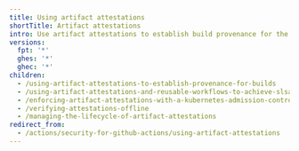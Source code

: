 ```yaml
---
title: Using artifact attestations
shortTitle: Artifact attestations
intro: Use artifact attestations to establish build provenance for the software you produce and to verify the software you consume.
versions:
  fpt: '*'
  ghes: '*'
  ghec: '*'
children:
  - /using-artifact-attestations-to-establish-provenance-for-builds
  - /using-artifact-attestations-and-reusable-workflows-to-achieve-slsa-v1-build-level-3
  - /enforcing-artifact-attestations-with-a-kubernetes-admission-controller
  - /verifying-attestations-offline
  - /managing-the-lifecycle-of-artifact-attestations
redirect_from:
  - /actions/security-for-github-actions/using-artifact-attestations
---
```



